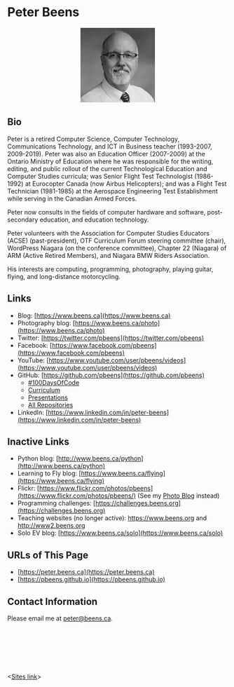# Peter Beens

<p align="center">
<img src="./images/Peter-Beens.png" alt="Peter Beens">
</p>

## Bio

Peter is a retired Computer Science, Computer Technology, Communications Technology, and ICT in Business teacher (1993-2007, 2009-2019). Peter was also an Education Officer (2007-2009) at the Ontario Ministry of Education where he was responsible for the writing, editing, and public rollout of the current Technological Education and Computer Studies curricula; was Senior Flight Test Technologist (1986-1992) at Eurocopter Canada (now Airbus Helicopters); and was a Flight Test Technician (1981-1985) at the Aerospace Engineering Test Establishment while serving in the Canadian Armed Forces.

Peter now consults in the fields of computer hardware and software, post-secondary education, and education technology.

Peter volunteers with the Association for Computer Studies Educators (ACSE) (past-president), OTF Curriculum Forum steering committee (chair), WordPress Niagara (on the conference committee), Chapter 22 (Niagara) of ARM (Active Retired Members), and Niagara BMW Riders Association.

His interests are computing, programming, photography, playing guitar, flying, and long-distance motorcycling.

## Links

- Blog: [https://www.beens.ca](https://www.beens.ca)
- Photography blog: [https://www.beens.ca/photo](https://www.beens.ca/photo)
- Twitter: [https://twitter.com/pbeens](https://twitter.com/pbeens)
- Facebook: [https://www.facebook.com/pbeens](https://www.facebook.com/pbeens)
- YouTube: [https://www.youtube.com/user/pbeens/videos](https://www.youtube.com/user/pbeens/videos)
- GitHub: [https://github.com/pbeens](https://github.com/pbeens)
  - [#100DaysOfCode](https://github.com/pbeens/100DaysOfCode)
  - [Curriculum](https://github.com/pbeens/Curriculum)
  - [Presentations](https://github.com/pbeens/Presentations)
  - [All Repositories](https://github.com/pbeens?tab=repositories)
- LinkedIn: [https://www.linkedin.com/in/peter-beens](https://www.linkedin.com/in/peter-beens)

## Inactive Links

- Python blog: [http://www.beens.ca/python](http://www.beens.ca/python)
- Learning to Fly blog: [https://www.beens.ca/flying](https://www.beens.ca/flying) 
- Flickr: [https://www.flickr.com/photos/pbeens](https://www.flickr.com/photos/pbeens/) (See my [Photo Blog](https://www.beens.ca/photo) instead) 
- Programming challenges: [https://challenges.beens.org](https://challenges.beens.org)
- Teaching websites (no longer active): https://www.beens.org and http://www2.beens.org
- Solo EV blog: [https://www.beens.ca/solo](https://www.beens.ca/solo)


## URLs of This Page

- [https://peter.beens.ca](https://peter.beens.ca)
- [https://pbeens.github.io](https://pbeens.github.io)

## Contact Information

Please email me at peter@beens.ca. 

<br><br><br><br><br><br>
<[Sites link](https://sites.google.com/view/peter-beens)>
